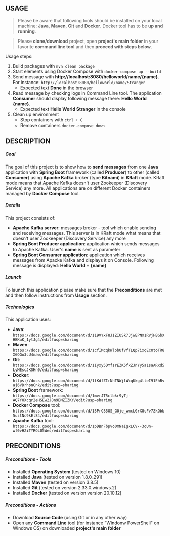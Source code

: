 USAGE
-----

> Please be aware that following tools should be installed on your local machine: **Java**, **Maven**, **Git** and **Docker**. Docker tool has to be **up and running**. 

> Please **clone/download** project, open **project's main folder** in your favorite **command line tool** and then **proceed with steps below**. 

Usage steps:
1. Build packages with `mvn clean package`
1. Start elements using Docker Compose with `docker-compose up --build`
1. Send message with **http://localhost:8080/helloworld/name/{name}**. For instance: `http://localhost:8080/helloworld/name/Stranger`
   * Expected text **Done** in the browser
1. Read message by checking logs in Command Line tool. The application **Consumer** should display following message there: **Hello World {name}**. 
   * Expected text **Hello World Stranger** in the console
1. Clean up environment
    * Stop containers with `ctrl + C`
    * Remove containers `docker-compose down`


DESCRIPTION
-----------

##### Goal
The goal of this project is to show how to **send messages** from one **Java** application with **Spring Boot** framework (called **Producer**) to other (called **Consumer**) using **Apache Kafka** broker (type **Bitnami**) in **KRaft** mode. KRaft mode means that Apache Kafka doesn't user Zookeeper (Discovery Service) any more. All applications are on different Docker containers managed by **Docker Compose** tool.

##### Details
This project consists of:
* **Apache Kafka server**: messages broker - tool which enable sending and receiving messages. This server is in KRaft mode what means that doesn't user Zookeeper (Discovery Service) any more
* **Spring Boot Producer application**: application which sends messages to Apache Kafka. User's **name** is sent as parameter
* **Spring Boot Consumer application**: application which receives messages from Apacke Kafka and displays it on Console. Following message is displayed: **Hello World + {name}**

##### Launch
To launch this application please make sure that the **Preconditions** are met and then follow instructions from **Usage** section.

##### Technologies
This application uses:
* **Java**: `https://docs.google.com/document/d/119VYxF8JIZIUSk7JjwEPNX1RVjHBGbXHBKuK_1ytJg4/edit?usp=sharing`
* **Maven**: `https://docs.google.com/document/d/1cfIMcqkWlobUfVfTLQp7ixqEcOtoTR8X6OGo3cU4maw/edit?usp=sharing`
* **Git**: `https://docs.google.com/document/d/1Iyxy5DYfsrEZK5fxZJnYy5a1saARxd5LyMEscJKSHn0/edit?usp=sharing`
* **Docker**: `https://docs.google.com/document/d/1tKdfZIrNhTNWjlWcqUkg4lteI91EhBvaj6VDrhpnCnk/edit?usp=sharing`
* **Spring Boot** framework: `https://docs.google.com/document/d/1mvrJT5clbkr9yTj-AQ7YOXcqr2eHSEw2J8n9BMZIZKY/edit?usp=sharing`
* **Docker Compose** tool: `https://docs.google.com/document/d/1SPrCS5OS_G0je_wmcLGrX8cFv7ZkQbb5uztNc9kElS4/edit?usp=sharing`
* **Apache Kafka** tool: `https://docs.google.com/document/d/1pDBnFbpvo0mNaIgxLCV--3qUn-wf0vHZiTYRQL05Wes/edit?usp=sharing`

PRECONDITIONS
-------------

##### Preconditions - Tools
* Installed **Operating System** (tested on Windows 10)
* Installed **Java** (tested on version 1.8.0_291)
* Installed **Maven** (tested on version 3.8.5) 
* Installed **Git** (tested on version 2.33.0.windows.2) 
* Installed **Docker** (tested on version version 20.10.12) 

##### Preconditions - Actions
* Download **Source Code** (using Git or in any other way) 
* Open any **Command Line** tool (for instance "Windonw PowerShell" on Windows OS) on downloaded **project's main folder**